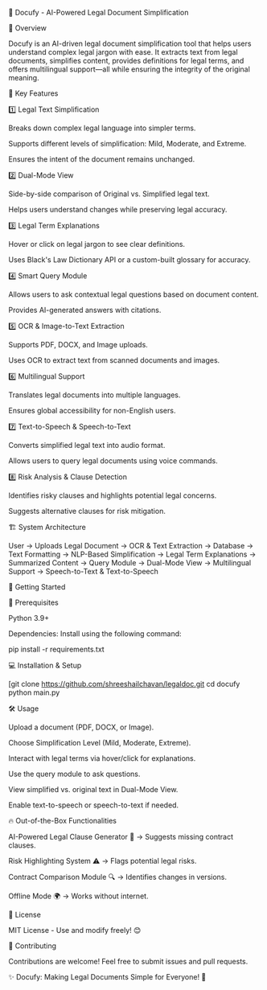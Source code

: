 📜 Docufy - AI-Powered Legal Document Simplification

📌 Overview

Docufy is an AI-driven legal document simplification tool that helps users understand complex legal jargon with ease. It extracts text from legal documents, simplifies content, provides definitions for legal terms, and offers multilingual support—all while ensuring the integrity of the original meaning.

🌟 Key Features

1️⃣ Legal Text Simplification

Breaks down complex legal language into simpler terms.

Supports different levels of simplification: Mild, Moderate, and Extreme.

Ensures the intent of the document remains unchanged.

2️⃣ Dual-Mode View

Side-by-side comparison of Original vs. Simplified legal text.

Helps users understand changes while preserving legal accuracy.

3️⃣ Legal Term Explanations

Hover or click on legal jargon to see clear definitions.

Uses Black's Law Dictionary API or a custom-built glossary for accuracy.

4️⃣ Smart Query Module

Allows users to ask contextual legal questions based on document content.

Provides AI-generated answers with citations.

5️⃣ OCR & Image-to-Text Extraction

Supports PDF, DOCX, and Image uploads.

Uses OCR to extract text from scanned documents and images.

6️⃣ Multilingual Support

Translates legal documents into multiple languages.

Ensures global accessibility for non-English users.

7️⃣ Text-to-Speech & Speech-to-Text

Converts simplified legal text into audio format.

Allows users to query legal documents using voice commands.

8️⃣ Risk Analysis & Clause Detection

Identifies risky clauses and highlights potential legal concerns.

Suggests alternative clauses for risk mitigation.

🏗️ System Architecture

User → Uploads Legal Document → OCR & Text Extraction → Database
 → Text Formatting → NLP-Based Simplification → Legal Term Explanations
 → Summarized Content → Query Module → Dual-Mode View
 → Multilingual Support → Speech-to-Text & Text-to-Speech

🚀 Getting Started

🔧 Prerequisites

Python 3.9+

Dependencies: Install using the following command:

pip install -r requirements.txt

💻 Installation & Setup

[git clone https://github.com/shreeshailchavan/legaldoc.git
cd docufy
python main.py

🛠️ Usage

Upload a document (PDF, DOCX, or Image).

Choose Simplification Level (Mild, Moderate, Extreme).

Interact with legal terms via hover/click for explanations.

Use the query module to ask questions.

View simplified vs. original text in Dual-Mode View.

Enable text-to-speech or speech-to-text if needed.

🔥 Out-of-the-Box Functionalities

AI-Powered Legal Clause Generator 📝 → Suggests missing contract clauses.

Risk Highlighting System ⚠️ → Flags potential legal risks.

Contract Comparison Module 🔍 → Identifies changes in versions.

Offline Mode 🌍 → Works without internet.

📜 License

MIT License - Use and modify freely! 😊

📩 Contributing

Contributions are welcome! Feel free to submit issues and pull requests.

✨ Docufy: Making Legal Documents Simple for Everyone! 🚀

